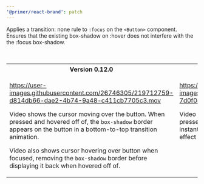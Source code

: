 ```yaml
---
'@primer/react-brand': patch
---
```


Applies a transition: none rule to `:focus` on the `<Button>` component. Ensures that the existing box-shadow on :hover does not interfere with the the :focus box-shadow.

<table>
<caption>Before/After</caption>
<tr>
<th> Version 0.12.0 </th> <th> Version 0.12.1 (current)</th> <th> PR version </th> 
</tr>
<tr>
<td valign="top">

https://user-images.githubusercontent.com/26746305/219712759-d814db66-dae2-4b74-9a48-c411cb7705c3.mov

Video shows the cursor moving over the button. When pressed and hovered off of, the `box-shadow` border appears on the button in a bottom-to-top transition animation.

Video also shows cursor hovering over button when focused, removing the `box-shadow` border before displaying it back when hovered off of.

</td>
<td valign="top">

https://user-images.githubusercontent.com/26746305/219712378-7d0f0cb7-2068-463b-a3da-548729c8f6e0.mov

Video shows cursor moving over the button. When pressed the `box-shadow` border appears over the button instantly, showing the same bottom-to-top transition effect as the previous cell example.

 </td>
<td valign="top">

https://user-images.githubusercontent.com/26746305/219712490-347af6ce-6900-496d-a6cb-bc2c0c27b453.mov

Video shows cursor moving over the button and then pressing the button. The `box-shadow` border displays over the button instantly, showing no transition animation.

</td>
</tr>
</table>
